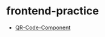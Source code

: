 # frontend-practice

- [QR-Code-Component](http://viveknagesh.me/frontend.github.io/qr-code-component/index.html)
